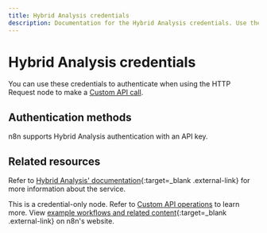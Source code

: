 ```yaml
---
title: Hybrid Analysis credentials
description: Documentation for the Hybrid Analysis credentials. Use these credentials to authenticate Hybrid Analysis in n8n, a workflow automation platform.
---
```


# Hybrid Analysis credentials

You can use these credentials to authenticate when using the HTTP Request node to make a [Custom API call](/integrations/custom-operations/).

## Authentication methods

n8n supports Hybrid Analysis authentication with an API key.

## Related resources

Refer to [Hybrid Analysis' documentation](https://www.hybrid-analysis.com/docs/api/v2){:target=_blank .external-link} for more information about the service.

This is a credential-only node. Refer to [Custom API operations](/integrations/custom-operations/) to learn more. View [example workflows and related content](https://n8n.io/integrations/hybrid-analysis/){:target=_blank .external-link} on n8n's website.
